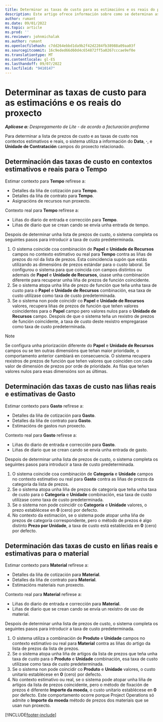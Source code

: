 ```yaml
---
title: Determinar as taxas de custo para as estimacións e os reais do proxecto
description: Este artigo ofrece información sobre como se determinan as taxas de custo para as estimacións e os reais do proxecto.
author: rumant
ms.date: 09/01/2022
ms.topic: article
ms.prod: ''
ms.reviewer: johnmichalak
ms.author: rumant
ms.openlocfilehash: c7dd264ebbd1da9b2f42d2284fb38988a09aa03f
ms.sourcegitcommit: 16c9eded66d60d4c654872ff5a0267cccae9ef0e
ms.translationtype: MT
ms.contentlocale: gl-ES
ms.lasthandoff: 09/07/2022
ms.locfileid: "9410147"
---
```

# <a name="determine-cost-rates-for-project-estimates-and-actuals"></a>Determinar as taxas de custo para as estimacións e os reais do proxecto

_**Aplícase a:** Despregamento de Lite - de acordo a facturación proforma_

Para determinar a lista de prezos de custo e as taxas de custo nos contextos estimativos e reais, o sistema utiliza a información do **Data**, **·**, e **Unidade de Contratación** campos do proxecto relacionado.

## <a name="determining-cost-rates-in-estimate-and-actual-contexts-for-time"></a>Determinación das taxas de custo en contextos estimativos e reais para o Tempo

Estimar contexto para **Tempo** refírese a:

- Detalles da liña de cotización para **Tempo**.
- Detalles da liña de contrato para **Tempo**.
- Asignacións de recursos nun proxecto.

Contexto real para **Tempo** refírese a:

- Liñas do diario de entrada e corrección para **Tempo**.
- Liñas de diario que se crean cando se envía unha entrada de tempo.

Despois de determinar unha lista de prezos de custo, o sistema completa os seguintes pasos para introducir a taxa de custo predeterminada.

1. O sistema coincide coa combinación de **Papel** e **Unidade de Recursos** campos no contexto estimativo ou real para **Tempo** contra as liñas de prezos do rol da lista de prezos. Esta coincidencia supón que estás utilizando as dimensións de prezos estándar para o custo laboral. Se configurou o sistema para que coincida con campos distintos ou ademais de **Papel** e **Unidade de Recursos**, úsase unha combinación diferente para recuperar unha liña de prezos de función coincidente.
1. Se o sistema atopa unha liña de prezo de función que teña unha taxa de custo para o **Papel** e **Unidade de Recursos** combinación, esa taxa de custo utilízase como taxa de custo predeterminada.
1. Se o sistema non pode coincidir co **Papel** e **Unidade de Recursos** valores, recupera liñas de prezos de función que teñen valores coincidentes para o **Papel** campo pero valores nulos para o **Unidade de Recursos** campo. Despois de que o sistema teña un rexistro de prezos de función coincidente, a taxa de custo deste rexistro empregarase como taxa de custo predeterminada.

> [!NOTE]
> Se configura unha priorización diferente do **Papel** e **Unidade de Recursos** campos ou se ten outras dimensións que teñan maior prioridade, o comportamento anterior cambiará en consecuencia. O sistema recupera rexistros de prezos de función que teñen valores que coinciden con cada valor de dimensión de prezos por orde de prioridade. As filas que teñen valores nulos para esas dimensións son as últimas.

## <a name="determining-cost-rates-on-actual-and-estimate-lines-for-expense"></a>Determinación das taxas de custo nas liñas reais e estimativas de Gasto

Estimar contexto para **Gasto** refírese a:

- Detalles da liña de cotización para **Gasto**.
- Detalles da liña de contrato para **Gasto**.
- Estimacións de gastos nun proxecto.

Contexto real para **Gasto** refírese a:

- Liñas do diario de entrada e corrección para **Gasto**.
- Liñas de diario que se crean cando se envía unha entrada de gasto.

Despois de determinar unha lista de prezos de custo, o sistema completa os seguintes pasos para introducir a taxa de custo predeterminada.

1. O sistema coincide coa combinación de **Categoría** e **Unidade** campos no contexto estimativo ou real para **Gasto** contra as liñas de prezos da categoría da lista de prezos.
1. Se o sistema atopa unha liña de prezos de categoría que teña unha taxa de custo para o **Categoría** e **Unidade** combinación, esa taxa de custo utilízase como taxa de custo predeterminada.
1. Se o sistema non pode coincidir co **Categoría** e **Unidade** valores, o prezo establécese en **0** (cero) por defecto.
1. No contexto da estimación, se o sistema pode atopar unha liña de prezos de categoría correspondente, pero o método de prezos é algo distinto **Prezo por Unidade**, a taxa de custo está establecida en **0** (cero) por defecto.

## <a name="determining-cost-rates-on-actual-and-estimate-lines-for-material"></a>Determinación das taxas de custo en liñas reais e estimativas para o material

Estimar contexto para **Material** refírese a:

- Detalles da liña de cotización para **Material**.
- Detalles da liña de contrato para **Material**.
- Estimacións materiais nun proxecto.

Contexto real para **Material** refírese a:

- Liñas do diario de entrada e corrección para **Material**.
- Liñas de diario que se crean cando se envía un rexistro de uso de material.

Despois de determinar unha lista de prezos de custo, o sistema completa os seguintes pasos para introducir a taxa de custo predeterminada.

1. O sistema utiliza a combinación de **Produto** e **Unidade** campos no contexto estimativo ou real para **Material** contra as liñas do artigo da lista de prezos da lista de prezos.
1. Se o sistema atopa unha liña de artigos da lista de prezos que teña unha taxa de custo para o **Produto** e **Unidade** combinación, esa taxa de custo utilízase como taxa de custo predeterminada.
1. Se o sistema non pode coincidir co **Produto** e **Unidade** valores, o custo unitario establécese en **0** (cero) por defecto.
1. No contexto estimativo ou real, se o sistema pode atopar unha liña de artigos da lista de prezos coincidente, pero o método de fixación de prezos é diferente **Importe da moeda**, o custo unitario establécese en **0** por defecto. Este comportamento ocorre porque Project Operations só admite o **Importe da moeda** método de prezos dos materiais que se usan nun proxecto.

[!INCLUDE[footer-include](../../includes/footer-banner.md)]
